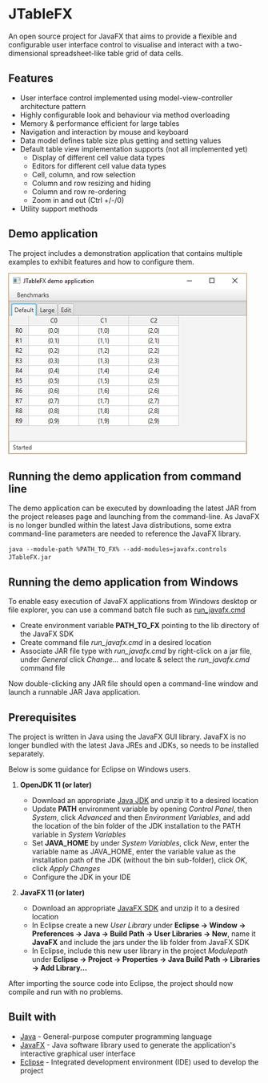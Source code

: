# JTableFX
An open source project for JavaFX that aims to provide a flexible and configurable user interface control to visualise and interact with a two-dimensional spreadsheet-like table grid of data cells.

## Features

* User interface control implemented using model-view-controller architecture pattern
* Highly configurable look and behaviour via method overloading
* Memory & performance efficient for large tables
* Navigation and interaction by mouse and keyboard
* Data model defines table size plus getting and setting values
* Default table view implementation supports (not all implemented yet)
    * Display of different cell value data types
    * Editors for different cell value data types
    * Cell, column, and row selection
    * Column and row resizing and hiding
    * Column and row re-ordering
    * Zoom in and out (Ctrl +/-/0)
* Utility support methods 

## Demo application

The project includes a demonstration application that contains multiple examples to exhibit features and how to configure them. 

![Demo](images/Demo-app.png "Demo application")

## Running the demo application from command line

The demo application can be executed by downloading the latest JAR from the project releases page and launching from the command-line.
As JavaFX is no longer bundled within the latest Java distributions, some extra command-line parameters are needed to reference the JavaFX library.

```
java --module-path %PATH_TO_FX% --add-modules=javafx.controls JTableFX.jar
```

## Running the demo application from Windows

To enable easy execution of JavaFX applications from Windows desktop or file explorer, you can use a command batch file such as [run_javafx.cmd](run_javafx.cmd)
* Create environment variable **PATH_TO_FX** pointing to the lib directory of the JavaFX SDK
* Create command file *run_javafx.cmd* in a desired location
* Associate JAR file type with *run_javafx.cmd* by right-click on a jar file, under *General* click *Change...* and locate & select the *run_javafx.cmd* command file

Now double-clicking any JAR file should open a command-line window and launch a runnable JAR Java application.

## Prerequisites

The project is written in Java using the JavaFX GUI library.
JavaFX is no longer bundled with the latest Java JREs and JDKs, so needs to be installed separately.

Below is some guidance for Eclipse on Windows users.

1. **OpenJDK 11 (or later)**
    * Download an appropriate [Java JDK](https://openjdk.java.net/install/) and unzip it to a desired location
    * Update **PATH** environment variable by opening *Control Panel*, then *System*, click *Advanced* and then *Environment Variables*, and add the location of the bin folder of the JDK installation to the PATH variable in *System Variables*
    * Set **JAVA_HOME** by under *System Variables*, click *New*, enter the variable name as JAVA_HOME, enter the variable value as the installation path of the JDK (without the bin sub-folder), click *OK*, click *Apply Changes*
    * Configure the JDK in your IDE
    
1. **JavaFX 11 (or later)**
    * Download an appropriate [JavaFX SDK](https://gluonhq.com/products/javafx/) and unzip it to a desired location
    * In Eclipse create a new *User Library* under **Eclipse -> Window -> Preferences -> Java -> Build Path -> User Libraries -> New**, name it **JavaFX** and include the jars under the lib folder from JavaFX SDK
    * In Eclipse, include this new user library in the project *Modulepath* under **Eclipse -> Project -> Properties -> Java Build Path -> Libraries -> Add Library...**

After importing the source code into Eclipse, the project should now compile and run with no problems.

## Built with

* [Java](https://en.wikipedia.org/wiki/Java_(programming_language)) - General-purpose computer programming language
* [JavaFX](https://en.wikipedia.org/wiki/JavaFX) - Java software library used to generate the application's interactive graphical user interface 
* [Eclipse](https://en.wikipedia.org/wiki/Eclipse_(software)) - Integrated development environment (IDE) used to develop the project
